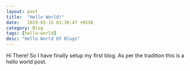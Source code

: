 ```yaml
---
layout: post
title:  "Hello World!"
date:   2019-05-15 01:30:47 +0530
category: Blog
tags: [hello-world]
desc: "Hello World Of Blogs"
---
```

<!--end_excerpt-->
Hi There! So I have finally setup my first blog. As per the tradition this is a hello world post.
